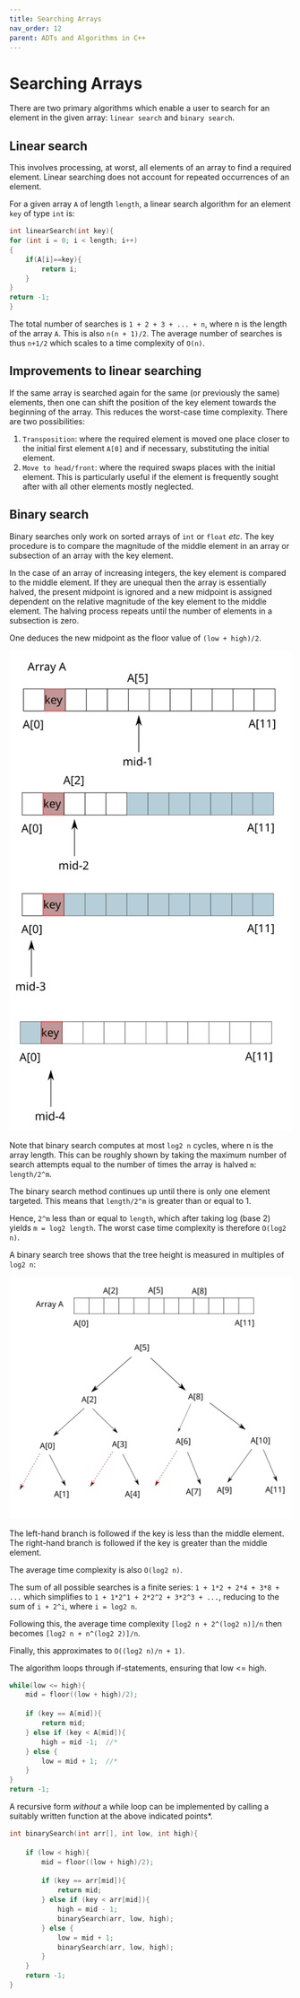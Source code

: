 ```yaml
---
title: Searching Arrays
nav_order: 12
parent: ADTs and Algorithms in C++
---
```


# Searching Arrays

There are two primary algorithms which enable a user to search for an element in the given array: `linear search` and `binary search`.

## Linear search

This involves processing, at worst, all elements of an array to find a required element. Linear searching does not account for repeated occurrences of an element.

For a given array `A` of length `length`, a linear search algorithm for an element `key` of type `int` is:

```cpp
int linearSearch(int key){
for (int i = 0; i < length; i++)
{
    if(A[i]==key){
        return i;
    }
}
return -1;
} 
```

The total number of searches is `1 + 2 + 3 + ... + n`, where n is the length of the array `A`. This is also `n(n + 1)/2`. The average number of searches is thus `n+1/2` which scales to a time complexity of `O(n)`.

## Improvements to linear searching

If the same array is searched again for the same (or previously the same) elements, then one can shift the position of the key element towards the beginning of the array. This reduces the worst-case time complexity. There are two possibilities:

1. `Transposition`: where the required element is moved one place closer to the initial first element `A[0]` and if necessary, substituting the initial element.
2. `Move to head/front`: where the required swaps places with the initial element. This is particularly useful if the element is frequently sought after with all other elements mostly neglected.

## Binary search

Binary searches only work on sorted arrays of `int` or `float` _etc_. The key procedure is to compare the magnitude of the middle element in an array or subsection of an array with the key element.

In the case of an array of increasing integers, the key element is compared to the middle element. If they are unequal then the array is essentially halved, the present midpoint is ignored and a new midpoint is assigned dependent on the relative magnitude of the key element to the middle element. The halving process repeats until the number of elements in a subsection is zero.

One deduces the new midpoint as the floor value of `(low + high)/2`.

![](./images/binarySearch.svg)

Note that binary search computes at most `log2 n` cycles, where n is the array length. This can be roughly shown by taking the maximum number of search attempts equal to the number of times the array is halved `m`: `length/2^m`.

The binary search method continues up until there is only one element targeted. This means that `length/2^m` is greater than or equal to 1.

Hence, `2^m` less than or equal to `length`, which after taking log (base 2) yields `m = log2 length`. The worst case time complexity is therefore `O(log2 n)`.

A binary search tree shows that the tree height is measured in multiples of `log2 n`:

![](./images/binarySearchTree.svg)

The left-hand branch is followed if the key is less than the middle element. The right-hand branch is followed if the key is greater than the middle element.

The average time complexity is also `O(log2 n)`. 

The sum of all possible searches is a finite series: `1 + 1*2 + 2*4 + 3*8 + ...` which simplifies to `1 + 1*2^1 + 2*2^2 + 3*2^3 + ...`, reducing to the sum of `i + 2^i`, where `i = log2 n`.

Following this, the average time complexity `[log2 n + 2^(log2 n)]/n` then becomes `[log2 n + n^(log2 2)]/n`.

Finally, this approximates to `O((log2 n)/n + 1)`.

The algorithm loops through if-statements, ensuring that low <= high.

```cpp
while(low <= high){
    mid = floor((low + high)/2);

    if (key == A[mid]){
        return mid;
    } else if (key < A[mid]){
        high = mid -1;  //*
    } else {
        low = mid + 1;  //*
    }
}
return -1;
```

A recursive form _without_ a while loop can be implemented by calling a suitably written function at the above indicated points*.

```cpp
int binarySearch(int arr[], int low, int high){

    if (low < high){
        mid = floor((low + high)/2);

        if (key == arr[mid]){
            return mid;
        } else if (key < arr[mid]){
            high = mid - 1;
            binarySearch(arr, low, high);
        } else {
            low = mid + 1;
            binarySearch(arr, low, high);
        }
    }
    return -1;
}

```
